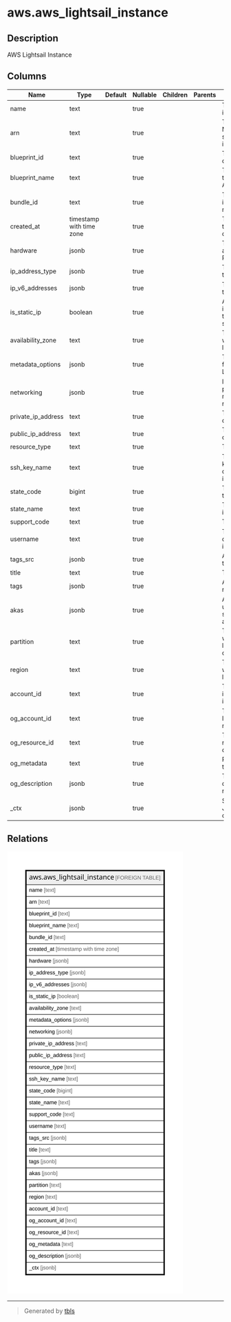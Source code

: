 # aws.aws_lightsail_instance

## Description

AWS Lightsail Instance

## Columns

| Name | Type | Default | Nullable | Children | Parents | Comment |
| ---- | ---- | ------- | -------- | -------- | ------- | ------- |
| name | text |  | true |  |  | The name of the instance. |
| arn | text |  | true |  |  | The Amazon Resource Name (ARN) specifying the instance. |
| blueprint_id | text |  | true |  |  | The blueprint ID (e.g., os_amlinux_2016_03). |
| blueprint_name | text |  | true |  |  | The friendly name of the blueprint (e.g., Amazon Linux). |
| bundle_id | text |  | true |  |  | The bundle for the instance (e.g., micro_1_0). |
| created_at | timestamp with time zone |  | true |  |  | The timestamp when the instance was created. |
| hardware | jsonb |  | true |  |  | The size of the vCPU and the amount of RAM for the instance. |
| ip_address_type | jsonb |  | true |  |  | The IP address type of the instance. |
| ip_v6_addresses | jsonb |  | true |  |  | The IPv6 addresses of the instance. |
| is_static_ip | boolean |  | true |  |  | A Boolean value indicating whether this instance has a static IP assigned to it. |
| availability_zone | text |  | true |  |  | The Availability Zone where the instance is located. |
| metadata_options | jsonb |  | true |  |  | The metadata options for the Amazon Lightsail instance. |
| networking | jsonb |  | true |  |  | Information about the public ports and monthly data transfer rates for the instance. |
| private_ip_address | text |  | true |  |  | The private IP address of the instance. |
| public_ip_address | text |  | true |  |  | The public IP address of the instance. |
| resource_type | text |  | true |  |  | The type of resource. |
| ssh_key_name | text |  | true |  |  | The name of the SSH key being used to connect to the instance. |
| state_code | bigint |  | true |  |  | The status code for the instance. |
| state_name | text |  | true |  |  | The status of the instance. |
| support_code | text |  | true |  |  | The support code. |
| username | text |  | true |  |  | The user name for connecting to the instance. |
| tags_src | jsonb |  | true |  |  | A list of tags assigned to the instance. |
| title | text |  | true |  |  | Title of the resource. |
| tags | jsonb |  | true |  |  | A map of tags for the resource. |
| akas | jsonb |  | true |  |  | Array of globally unique identifier strings (also known as) for the resource. |
| partition | text |  | true |  |  | The AWS partition in which the resource is located (aws, aws-cn, or aws-us-gov). |
| region | text |  | true |  |  | The AWS Region in which the resource is located. |
| account_id | text |  | true |  |  | The AWS Account ID in which the resource is located. |
| og_account_id | text |  | true |  |  | The Platform Account ID in which the resource is located. |
| og_resource_id | text |  | true |  |  | The unique ID of the resource in opengovernance. |
| og_metadata | text |  | true |  |  | Platform Metadata of the AWS resource. |
| og_description | jsonb |  | true |  |  | The full model description of the resource |
| _ctx | jsonb |  | true |  |  | Steampipe context in JSON form, e.g. connection_name. |

## Relations

![er](aws.aws_lightsail_instance.svg)

---

> Generated by [tbls](https://github.com/k1LoW/tbls)
